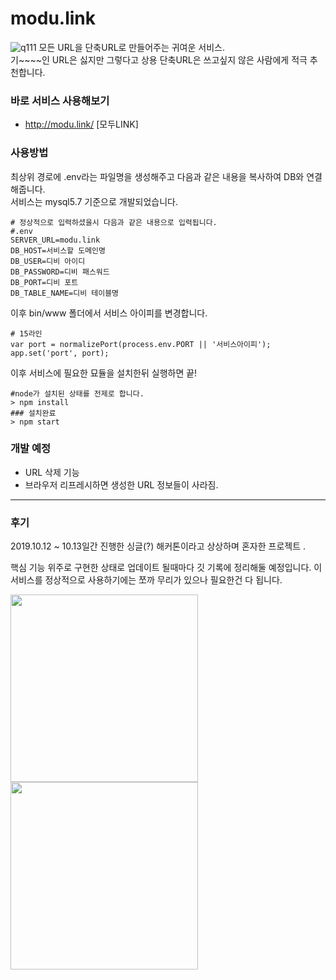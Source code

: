 

# modu.link
![q111](https://user-images.githubusercontent.com/36251104/66768705-30364180-eeee-11e9-9f3b-95658dae9d9d.gif)
모든 URL을 단축URL로 만들어주는 귀여운 서비스.<br>
기~~~~인 URL은 싫지만 그렇다고 상용 단축URL은 쓰고싶지 않은 사람에게 적극 추천합니다.

### 바로 서비스 사용해보기
- http://modu.link/ [모두LINK]


### 사용방법

최상위 경로에 .env라는 파일명을 생성해주고 다음과 같은 내용을 복사하여 DB와 연결해줍니다. <br>서비스는 mysql5.7 기준으로 개발되었습니다.

```
# 정상적으로 입력하셨을시 다음과 같은 내용으로 입력됩니다.
#.env
SERVER_URL=modu.link
DB_HOST=서비스할 도메인명
DB_USER=디비 아이디
DB_PASSWORD=디비 패스워드
DB_PORT=디비 포트
DB_TABLE_NAME=디비 테이블명

```
이후 bin/www 폴더에서  서비스 아이피를 변경합니다.
```
# 15라인
var port = normalizePort(process.env.PORT || '서비스아이피');
app.set('port', port);

```
이후 서비스에 필요한 묘듈을 설치한뒤 실행하면 끝!
```
#node가 설치된 상태를 전제로 합니다.
> npm install
### 설치완료
> npm start
```

### 개발 예정  
- URL 삭제 기능
- 브라우저 리프레시하면 생성한 URL 정보들이 사라짐.
-------
### 후기

2019.10.12 ~ 10.13일간 진행한 싱글(?) 해커톤이라고 상상하며 혼자한  프로젝트 .

핵심 기능 위주로 구현한 상태로 업데이트 될때마다 깃 기록에 정리해둘 예정입니다.
이 서비스를 정상적으로 사용하기에는 쪼까 무리가 있으나 필요한건 다 됩니다. 



<img src="https://user-images.githubusercontent.com/36251104/61592932-4779d180-ac14-11e9-95c7-a62f0d0fcc1e.jpg" width="300px"/>
<img src="https://user-images.githubusercontent.com/36251104/61592911-08e41700-ac14-11e9-8f76-b58c1da3abde.jpg" width="300px"/>
